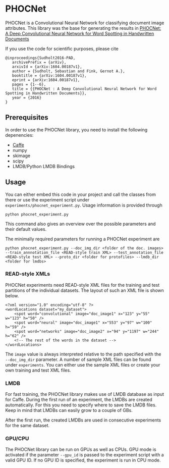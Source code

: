 # PHOCNet

PHOCNet is a Convolutional Neural Network for classifying document image attributes. This library was the base for generating the results in [PHOCNet: A Deep Convolutional Neural Network for Word Spotting in Handwritten Documents](https://arxiv.org/abs/1604.00187)

If you use the code for scientific purposes, please cite
```
@inproceedings{Sudholt2016-PAD,
   archivePrefix = {arXiv},
   arxivId = {arXiv:1604.00187v1},
   author = {Sudholt, Sebastian and Fink, Gernot A.},
   booktitle = {arXiv:1604.00187v1},
   eprint = {arXiv:1604.00187v1},
   pages = {1--6},
   title = {{PHOCNet : A Deep Convolutional Neural Network for Word Spotting in Handwritten Documents}},
   year = {2016}
}
```

## Prerequisites
In order to use the PHOCNet library, you need to install the following depenencies:
- [Caffe](https://github.com/BVLC/caffe)
- numpy
- skimage
- scipy
- LMDB/Python LMDB Bindings

## Usage
You can either embed this code in your project and call the classes from there or use the experiment script under `experiments/phocnet_experiment.py`.
Usage information is provided through
```
python phocnet_experiment.py
```
This command also gives an overview over the possible parameters and their default values.

The minimally required parameters for running a PHOCNet experiment are
```
python phocnet_experiment.py --doc_img_dir <folder of the doc. images> --train_annnotation_file <READ-style train XML> --test_annotation_file <READ-style test XML> --proto_dir <folder for protofiles> --lmdb_dir <folder for lmdbs>
```

### READ-style XMLs
PHOCNet experiments need READ-style XML files for the training and test partitions of the individual datasets. The layout of such an XML file is shown below.
```
<?xml version="1.0" encoding="utf-8" ?>
<wordLocations dataset="my_dataset">
    <spot word="convolutional" image="doc_image1" x="123" y="55" w="123" h="50" />
    <spot word="neural" image="doc_image1" x="553" y="97" w="100" h="59" />
    <spot word="networks" image="doc_image2" x="94" y="1197" w="244" h="62" />
    <!-- The rest of the words in the dataset -->
</wordLocations>
```
The `image` value is always interpreted relative to the path specified with the `--doc_img_dir` parameter. 
A number of sample XML files can be found under `experiments`. You can either use the sample XML files or create your own training and test XML files.

### LMDB
For fast training, the PHOCNet library makes use of LMDB database as input for Caffe. During the first run of an experiment, the LMDBs are created automatically. For this you need to specify where to save the LMDB files. Keep in mind that LMDBs can easily grow to a couple of GBs. 

After the first run, the created LMDBs are used in consecutive experiments for the same dataset.

### GPU/CPU
The PHOCNet library can be run on GPUs as well as CPUs. GPU mode is activated if the parameter `--gpu_id` is passed to the experiment script with a valid GPU ID. If no GPU ID is specified, the experiment is run in CPU mode.
